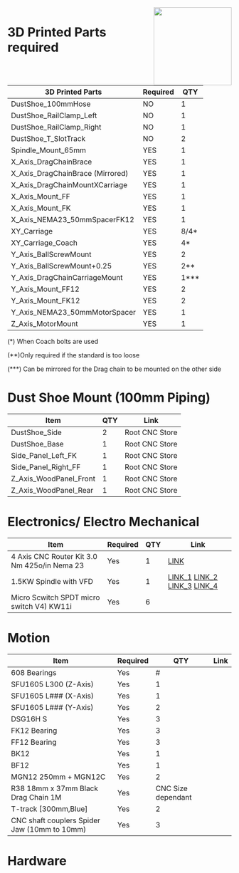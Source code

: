 <img align="right" width=175 src="R_Logo.png" />

# 3D Printed Parts required

| 3D Printed Parts                 | Required | QTY    |
|----------------------------------|----------|--------|
| DustShoe_100mmHose               | NO       | 1      |
| DustShoe_RailClamp_Left          | NO       | 1      |
| DustShoe_RailClamp_Right         | NO       | 1      |
| DustShoe_T_SlotTrack             | NO       | 2      |
| Spindle_Mount_65mm               | YES      | 1      |
| X_Axis_DragChainBrace            | YES      | 1      |
| X_Axis_DragChainBrace (Mirrored) | YES      | 1      |
| X_Axis_DragChainMountXCarriage   | YES      | 1      |
| X_Axis_Mount_FF                  | YES      | 1      |
| X_Axis_Mount_FK                  | YES      | 1      |
| X_Axis_NEMA23_50mmSpacerFK12     | YES      | 1      |
| XY_Carriage                      | YES      | 8/4*   |
| XY_Carriage_Coach                | YES      | 4*     |
| Y_Axis_BallScrewMount            | YES      | 2      |
| Y_Axis_BallScrewMount+0.25       | YES      | 2**    |
| Y_Axis_DragChainCarriageMount    | YES      | 1***   |
| Y_Axis_Mount_FF12                | YES      | 2      |
| Y_Axis_Mount_FK12                | YES      | 2      |
| Y_Axis_NEMA23_50mmMotorSpacer    | YES      | 1      |
| Z_Axis_MotorMount                | YES      | 1      |

(\*) When Coach bolts are used

(\*\*)Only required if the standard is too loose

(\*\*\*) Can be mirrored for the Drag chain to be mounted on the other side

# Dust Shoe Mount (100mm Piping)
| Item               | QTY    | Link|
|----------------------------------|--------|-----|
|DustShoe_Side| 2|Root CNC Store|
|DustShoe_Base|1|Root CNC Store|
|Side_Panel_Left_FK|1|Root CNC Store|
|Side_Panel_Right_FF|1|Root CNC Store|
|Z_Axis_WoodPanel_Front|1|Root CNC Store|
|Z_Axis_WoodPanel_Rear|1|Root CNC Store|


# Electronics/ Electro Mechanical
| Item               | Required | QTY    | Link|
|----------------------------------|----------|--------|-----|
| 4 Axis CNC Router Kit 3.0 Nm 425o/in Nema 23               | Yes       | 1      | [LINK](https://www.omc-stepperonline.com/4-axis-cnc-router-kit-3-0-nm-425oz-in-nema-23-stepper-motor-and-driver-and-power-supply.html/?tracking=5efc6f6300e83)
|1.5KW Spindle with VFD|Yes|1|[LINK_1](https://s.click.aliexpress.com/e/_dX0JKm3) [LINK_2](https://s.click.aliexpress.com/e/_dT4xs63) [LINK_3](https://s.click.aliexpress.com/e/_dSjt6gr) [LINK_4](https://s.click.aliexpress.com/e/_dSUhh43)
|Micro Scwitch SPDT micro switch V4) KW11i|Yes|6|| 

# Motion
| Item               | Required | QTY    | Link|
|----------------------------------|----------|--------|-----|
|608 Bearings               | Yes       | #      |
|SFU1605 L300 (Z-Axis)               | Yes       | 1      |
|SFU1605 L### (X-Axis)                | Yes       | 1      |
|SFU1605 L### (Y-Axis)              | Yes       | 2      |
|DSG16H S            | Yes       | 3      |
|FK12 Bearing               | Yes       | 3      |
|FF12 Bearing             | Yes       | 3      |
|BK12             | Yes       | 1      |
|BF12              | Yes       | 1      |
|MGN12 250mm + MGN12C              | Yes       | 2      |
|R38 18mm x 37mm Black Drag Chain 1M              | Yes       | CNC Size dependant      |
| T-track [300mm,Blue]            | Yes       | 2      |
| CNC shaft couplers Spider Jaw (10mm to 10mm)            | Yes       | 3      |

# Hardware